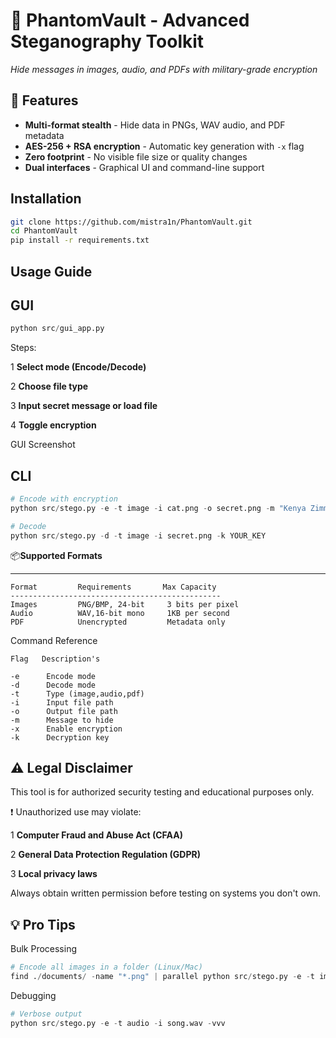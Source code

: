 # 🔐 PhantomVault - Advanced Steganography Toolkit  
*Hide messages in images, audio, and PDFs with military-grade encryption* 

## 🌟 Features  
- **Multi-format stealth** - Hide data in PNGs, WAV audio, and PDF metadata  
- **AES-256 + RSA encryption** - Automatic key generation with `-x` flag  
- **Zero footprint** - No visible file size or quality changes  
- **Dual interfaces** - Graphical UI and command-line support 
## Installation

```bash
git clone https://github.com/mistra1n/PhantomVault.git
cd PhantomVault
pip install -r requirements.txt
```
## Usage Guide
## GUI

```python
python src/gui_app.py  
```
Steps:

1 **Select mode (Encode/Decode)**

2 **Choose file type**

3 **Input secret message or load file**

4 **Toggle encryption**

GUI Screenshot
## CLI

```python 
# Encode with encryption  
python src/stego.py -e -t image -i cat.png -o secret.png -m "Kenya Zimmerman" -x  

# Decode  
python src/stego.py -d -t image -i secret.png -k YOUR_KEY  
```

📦**Supported  Formats**
______________________
```
Format         Requirements       Max Capacity
-----------------------------------------------
Images         PNG/BMP, 24-bit     3 bits per pixel
Audio          WAV,16-bit mono     1KB per second
PDF            Unencrypted         Metadata only
```

 Command Reference
```
Flag   Description's

-e	    Encode mode
-d	    Decode mode
-t	    Type (image,audio,pdf)
-i	    Input file path
-o	    Output file path
-m	    Message to hide
-x	    Enable encryption
-k	    Decryption key
```



## ⚠️ Legal Disclaimer
This tool is for authorized security testing and educational purposes only.

❗ Unauthorized use may violate:

1 **Computer Fraud and Abuse Act (CFAA)**

2 **General Data Protection Regulation (GDPR)**

3 **Local privacy laws**

Always obtain written permission before testing on systems you don't own.

## 💡 Pro Tips
Bulk Processing
```python
# Encode all images in a folder (Linux/Mac)  
find ./documents/ -name "*.png" | parallel python src/stego.py -e -t image -i {} -o ./secrets/{}  
```
Debugging
```python
# Verbose output  
python src/stego.py -e -t audio -i song.wav -vvv    
```
